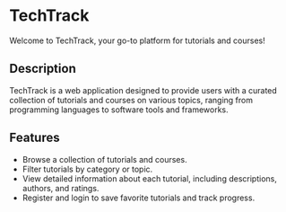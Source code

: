 # TechTrack
Welcome to TechTrack, your go-to platform for tutorials and courses!

## Description
TechTrack is a web application designed to provide users with a curated collection of tutorials and courses on various topics, ranging from programming languages to software tools and frameworks.

## Features
- Browse a collection of tutorials and courses.
- Filter tutorials by category or topic.
- View detailed information about each tutorial, including descriptions, authors, and ratings.
- Register and login to save favorite tutorials and track progress.
